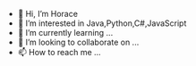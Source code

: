 - 👋 Hi, I’m Horace
- 👀 I’m interested in Java,Python,C#,JavaScript
- 🌱 I’m currently learning ...
- 💞️ I’m looking to collaborate on ...
- 📫 How to reach me ...

<!---
yehangchen2013/yehangchen2013 is a ✨ special ✨ repository because its `README.md` (this file) appears on your GitHub profile.
You can click the Preview link to take a look at your changes.
--->
